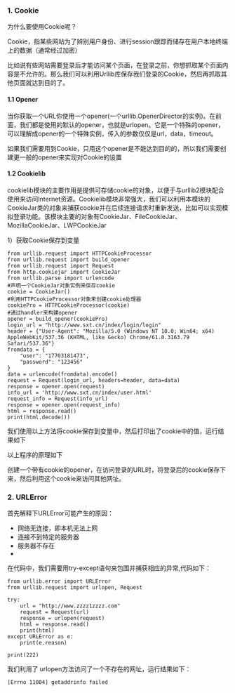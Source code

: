 
### 1. Cookie
为什么要使用Cookie呢？

Cookie，指某些网站为了辨别用户身份、进行session跟踪而储存在用户本地终端上的数据（通常经过加密）

比如说有些网站需要登录后才能访问某个页面，在登录之前，你想抓取某个页面内容是不允许的。那么我们可以利用Urllib库保存我们登录的Cookie，然后再抓取其他页面就达到目的了。

#### 1.1 Opener
当你获取一个URL你使用一个opener(一个urllib.OpenerDirector的实例)。在前面，我们都是使用的默认的opener，也就是urlopen。它是一个特殊的opener，可以理解成opener的一个特殊实例，传入的参数仅仅是url，data，timeout。

如果我们需要用到Cookie，只用这个opener是不能达到目的的，所以我们需要创建更一般的opener来实现对Cookie的设置



#### 1.2 Cookielib

cookielib模块的主要作用是提供可存储cookie的对象，以便于与urllib2模块配合使用来访问Internet资源。Cookielib模块非常强大，我们可以利用本模块的CookieJar类的对象来捕获cookie并在后续连接请求时重新发送，比如可以实现模拟登录功能。该模块主要的对象有CookieJar、FileCookieJar、MozillaCookieJar、LWPCookieJar

1）获取Cookie保存到变量
```
from urllib.request import HTTPCookieProcessor
from urllib.request import build_opener
from urllib.request import Request
from http.cookiejar import CookieJar
from urllib.parse import urlencode
#声明一个CookieJar对象实例来保存cookie
cookie = CookieJar()
#利用HTTPCookieProcessor对象来创建cookie处理器
cookiePro = HTTPCookieProcessor(cookie)
#通过handler来构建opener
opener = build_opener(cookiePro)
login_url = "http://www.sxt.cn/index/login/login"
header = {"User-Agent": "Mozilla/5.0 (Windows NT 10.0; Win64; x64) AppleWebKit/537.36 (KHTML, like Gecko) Chrome/61.0.3163.79 Safari/537.36"}
fromdata = {
    "user": "17703181473",
    "password": "123456"
}
data = urlencode(fromdata).encode()
request = Request(login_url, headers=header, data=data)
response = opener.open(request)
info_url = 'http://www.sxt.cn/index/user.html'
request_info = Request(info_url)
response = opener.open(request_info)
html = response.read()
print(html.decode())

```
我们使用以上方法将cookie保存到变量中，然后打印出了cookie中的值，运行结果如下

以上程序的原理如下

创建一个带有cookie的opener，在访问登录的URL时，将登录后的cookie保存下来，然后利用这个cookie来访问其他网址。
### 2. URLError
首先解释下URLError可能产生的原因：
- 网络无连接，即本机无法上网
- 连接不到特定的服务器
- 服务器不存在
- 
在代码中，我们需要用try-except语句来包围并捕获相应的异常,代码如下：
```
from urllib.error import URLError
from urllib.request import urlopen, Request

try:
    url = "http://www.zzzz1zzzz.com"
    request = Request(url)
    response = urlopen(request)
    html = response.read()
    print(html)
except URLError as e:
    print(e.reason)

print(222)
```
我们利用了 urlopen方法访问了一个不存在的网址，运行结果如下：
```
[Errno 11004] getaddrinfo failed
```
